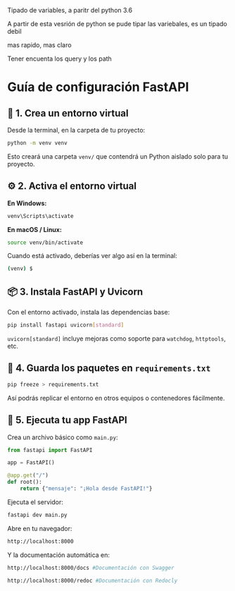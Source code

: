 


Tipado de variables, a paritr del python 3.6

A partir de esta vesrión de python se pude tipar las variebales, es un tipado debil

mas rapido, mas claro


Tener encuenta los query y los path





# Guía de configuración FastAPI

## 🐍 1. **Crea un entorno virtual**

Desde la terminal, en la carpeta de tu proyecto:

```bash
python -m venv venv
```

Esto creará una carpeta `venv/` que contendrá un Python aislado solo para tu proyecto.

## ⚙️ 2. **Activa el entorno virtual**

**En Windows:**

```bash
venv\Scripts\activate
```

**En macOS / Linux:**

```bash
source venv/bin/activate
```

Cuando está activado, deberías ver algo así en la terminal:

```bash
(venv) $
```

## 📦 3. **Instala FastAPI y Uvicorn**

Con el entorno activado, instala las dependencias base:

```bash
pip install fastapi uvicorn[standard]
```

`uvicorn[standard]` incluye mejoras como soporte para `watchdog`, `httptools`, etc.

## 📄 4. **Guarda los paquetes en `requirements.txt`**

```bash
pip freeze > requirements.txt
```

Así podrás replicar el entorno en otros equipos o contenedores fácilmente.

## 🚀 5. **Ejecuta tu app FastAPI**

Crea un archivo básico como `main.py`:

```python
from fastapi import FastAPI

app = FastAPI()

@app.get("/")
def root():
    return {"mensaje": "¡Hola desde FastAPI!"}
```

Ejecuta el servidor:

```bash
fastapi dev main.py
```

Abre en tu navegador:

```bash
http://localhost:8000
```

Y la documentación automática en:

``` bash
http://localhost:8000/docs #Documentación con Swagger

http://localhost:8000/redoc #Documentación con Redocly
```